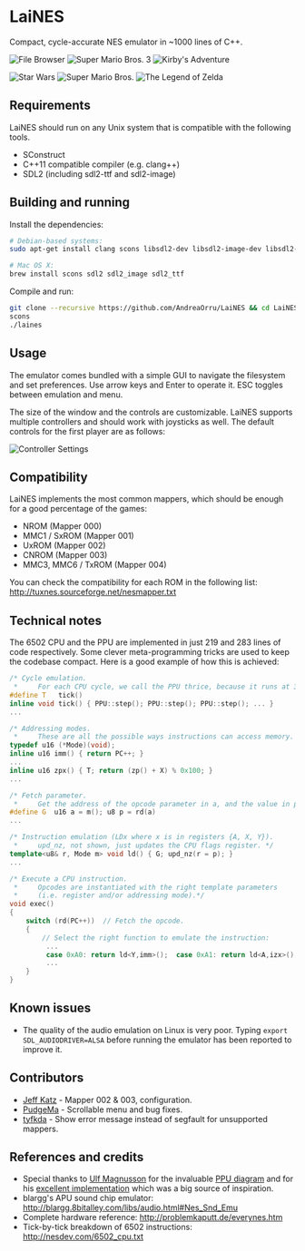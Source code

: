 LaiNES
======

Compact, cycle-accurate NES emulator in ~1000 lines of C++.

![File Browser](http://i.imgur.com/2tuDlCw.png)
![Super Mario Bros. 3](http://i.imgur.com/Gm4QWsE.png)
![Kirby's Adventure](http://i.imgur.com/xA2vwim.png)

![Star Wars](http://i.imgur.com/j3MmRba.png)
![Super Mario Bros.](http://i.imgur.com/yal0ps1.png)
![The Legend of Zelda](http://i.imgur.com/OLO02ij.png)

## Requirements
LaiNES should run on any Unix system that is compatible with the following tools.
- SConstruct
- C++11 compatible compiler (e.g. clang++)
- SDL2 (including sdl2-ttf and sdl2-image)

## Building and running
Install the dependencies:
```sh
# Debian-based systems:
sudo apt-get install clang scons libsdl2-dev libsdl2-image-dev libsdl2-ttf-dev

# Mac OS X:
brew install scons sdl2 sdl2_image sdl2_ttf
```

Compile and run:
```sh
git clone --recursive https://github.com/AndreaOrru/LaiNES && cd LaiNES
scons
./laines
```

## Usage
The emulator comes bundled with a simple GUI to navigate the filesystem and set preferences. Use arrow keys and Enter to operate it. ESC toggles between emulation and menu.

The size of the window and the controls are customizable. LaiNES supports multiple controllers and should work with joysticks as well. The default controls for the first player are as follows:

![Controller Settings](http://i.imgur.com/ERQ2nmJ.png)

## Compatibility
LaiNES implements the most common mappers, which should be enough for a good percentage of the games:
- NROM (Mapper 000)
- MMC1 / SxROM (Mapper 001)
- UxROM (Mapper 002)
- CNROM (Mapper 003)
- MMC3, MMC6 / TxROM (Mapper 004)

You can check the compatibility for each ROM in the following list:
http://tuxnes.sourceforge.net/nesmapper.txt

## Technical notes
The 6502 CPU and the PPU are implemented in just 219 and 283 lines of code respectively.
Some clever meta-programming tricks are used to keep the codebase compact.
Here is a good example of how this is achieved:
```c++
/* Cycle emulation.
 *     For each CPU cycle, we call the PPU thrice, because it runs at 3 times the frequency. */
#define T   tick()
inline void tick() { PPU::step(); PPU::step(); PPU::step(); ... }
...

/* Addressing modes.
 *     These are all the possible ways instructions can access memory. */
typedef u16 (*Mode)(void);
inline u16 imm() { return PC++; }
...
inline u16 zpx() { T; return (zp() + X) % 0x100; }
...

/* Fetch parameter.
 *     Get the address of the opcode parameter in a, and the value in p. */
#define G  u16 a = m(); u8 p = rd(a)
...

/* Instruction emulation (LDx where x is in registers {A, X, Y}).
 *     upd_nz, not shown, just updates the CPU flags register. */
template<u8& r, Mode m> void ld() { G; upd_nz(r = p); }
...

/* Execute a CPU instruction.
 *     Opcodes are instantiated with the right template parameters
 *     (i.e. register and/or addressing mode).*/
void exec()
{
    switch (rd(PC++))  // Fetch the opcode.
    {
        // Select the right function to emulate the instruction:
         ...
         case 0xA0: return ld<Y,imm>();  case 0xA1: return ld<A,izx>();
         ...
    }
}
```

## Known issues
* The quality of the audio emulation on Linux is very poor. Typing `export SDL_AUDIODRIVER=ALSA` before running the emulator has been reported to improve it.

## Contributors
* [Jeff Katz](https://github.com/kraln) - Mapper 002 & 003, configuration.
* [PudgeMa](https://github.com/PudgeMa) - Scrollable menu and bug fixes.
* [tyfkda](https://github.com/tyfkda) - Show error message instead of segfault for unsupported mappers.

## References and credits
- Special thanks to [Ulf Magnusson](https://github.com/ulfalizer) for the invaluable [PPU diagram](http://wiki.nesdev.com/w/images/d/d1/Ntsc_timing.png) and for his [excellent implementation](https://github.com/ulfalizer/nesalizer) which was a big source of inspiration.
- blargg's APU sound chip emulator: http://blargg.8bitalley.com/libs/audio.html#Nes_Snd_Emu
- Complete hardware reference: http://problemkaputt.de/everynes.htm
- Tick-by-tick breakdown of 6502 instructions: http://nesdev.com/6502_cpu.txt
